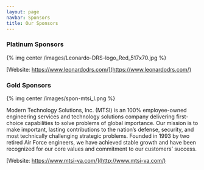 ```yaml
---
layout: page
navbar: Sponsors
title: Our Sponsors
---
```

###  Platinum Sponsors 

{% img center /images/Leonardo-DRS-logo_Red_517x70.jpg %}

[Website: https://www.leonardodrs.com/](https://www.leonardodrs.com/)

###  Gold Sponsors  

{% img center /images/spon-mtsi_l.png %}

Modern Technology Solutions, Inc. (MTSI) is an 100% employee-owned engineering services and technology solutions company delivering first-choice capabilities to solve problems of global importance. Our mission is to make important, lasting contributions to the nation’s defense, security, and most technically challenging strategic problems. Founded in 1993 by two retired Air Force engineers, we have achieved stable growth and have been recognized for our core values and commitment to our customers’ success.

[Website: https://www.mtsi-va.com/](http://www.mtsi-va.com/)


